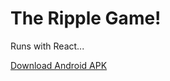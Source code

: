 # The Ripple Game!

Runs with React...

[Download Android APK](https://www.mediafire.com/file/6qj8vljpl4f846u/RippleGame-APK.apk/file)

